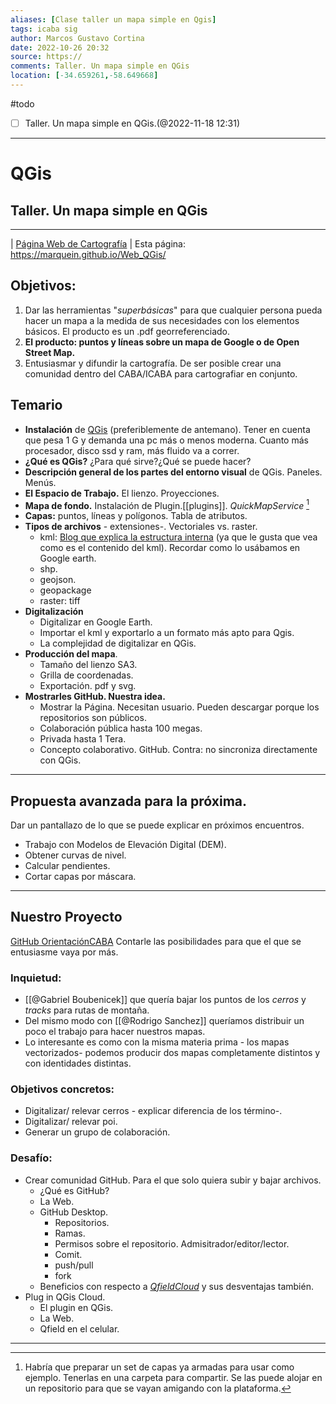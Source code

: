 ```yaml
---
aliases: [Clase taller un mapa simple en Qgis]
tags: icaba sig
author: Marcos Gustavo Cortina
date: 2022-10-26 20:32
source: https://
comments: Taller. Un mapa simple en QGis
location: [-34.659261,-58.649668]
---
```

#todo 
- [ ] Taller. Un mapa simple en QGis.(@2022-11-18 12:31)
 ___
# QGis 
## Taller. Un mapa simple en QGis
---
| [Página Web de Cartografía](https://www.marcosgustacocortina.com) |
Esta página: https://marquein.github.io/Web_QGis/

## Objetivos:
1. Dar las herramientas "*superbásicas*" para que cualquier persona pueda hacer un mapa a la medida de sus necesidades con los elementos básicos. El producto es un .pdf georreferenciado.
2. **El producto: puntos y líneas sobre un mapa de Google o de Open Street Map.**
3. Entusiasmar y difundir la cartografía. De ser posible crear una comunidad dentro del CABA/ICABA para cartografiar en conjunto.

## Temario 
- **Instalación** de [QGis](https://qgis.org/es/site/) (preferiblemente de antemano). Tener en cuenta que pesa 1 G y demanda una pc más o menos moderna. Cuanto más procesador, disco ssd y ram, más fluido va a correr.
- **¿Qué es QGis?** ¿Para qué sirve?¿Qué se puede hacer?
- **Descripción general de los partes del entorno visual** de QGis. Paneles. Menús.
- **El Espacio de Trabajo.** El lienzo. Proyecciones.
- **Mapa de fondo.** Instalación de Plugin.[[plugins]]. *QuickMapService* [^material]
- **Capas:** puntos, líneas y polígonos. Tabla de atributos.
- **Tipos de archivos** - extensiones-. Vectoriales vs. raster.
	- kml: [Blog que explica la estructura interna](https://developers.google.com/kml/documentation/kml_tut?hl=es) (ya que le gusta que vea como es el contenido del kml). Recordar como lo usábamos en Google earth.
	- shp.
	- geojson.
	- geopackage
	- raster: tiff
- **Digitalización**
	- Digitalizar en Google Earth.
	- Importar el kml y exportarlo a un formato más apto para Qgis.
	- La complejidad de digitalizar en QGis.
- **Producción del mapa**.
	- Tamaño del lienzo SA3.
	- Grilla de coordenadas.
	- Exportación. pdf y svg.
- **Mostrarles GitHub. Nuestra idea.**  
	- Mostrar la Página. Necesitan usuario. Pueden descargar porque los repositorios son públicos.
	- Colaboración pública hasta 100 megas.
	- Privada hasta 1 Tera.
	- Concepto colaborativo. GitHub. Contra: no sincroniza directamente con QGis.

___
## Propuesta avanzada para la próxima.
Dar un pantallazo de lo que se puede explicar en próximos encuentros.

- Trabajo con Modelos de Elevación Digital (DEM).
- Obtener curvas de nivel.
- Calcular pendientes.
- Cortar capas por máscara.

___
## Nuestro Proyecto
[GitHub OrientaciónCABA](https://github.com/OrientacionCABA)
Contarle las posibilidades para que el que se entusiasme vaya por más.

### Inquietud:
- [[@Gabriel Boubenicek]] que quería bajar los puntos de los _cerros_ y _tracks_ para rutas de montaña.
- Del mismo modo con [[@Rodrigo Sanchez]] queríamos distribuir un poco el trabajo para hacer nuestros mapas. 
- Lo interesante es como con la misma materia prima - los mapas vectorizados- podemos producir dos mapas completamente distintos y con identidades distintas.

### Objetivos concretos:
- Digitalizar/ relevar cerros - explicar diferencia de los término-.
- Digitalizar/ relevar poi.
- Generar un grupo de colaboración.

### Desafío:
- Crear comunidad GitHub. Para el que solo quiera subir y bajar archivos. 
	- ¿Qué es GitHub?
	- La Web.
	- GitHub Desktop.
		- Repositorios.
		- Ramas.
		- Permisos sobre el repositorio. Admisitrador/editor/lector.
		- Comit.
		- push/pull
		- fork
	- Beneficios con respecto a [_QfieldCloud_](https://qfield.cloud/) y sus desventajas también.
- Plug in QGis Cloud.
	- El plugin en QGis.
	- La Web.
	- Qfield en el celular.


___
[^material]: Habría que preparar un set de capas ya armadas para usar como ejemplo. Tenerlas en una carpeta para compartir. Se las puede alojar en un repositorio para que se vayan amigando con la plataforma.